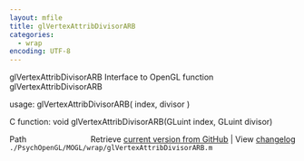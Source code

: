 ```yaml
---
layout: mfile
title: glVertexAttribDivisorARB
categories:
  - wrap
encoding: UTF-8
---
```


glVertexAttribDivisorARB  Interface to OpenGL function glVertexAttribDivisorARB

usage:  glVertexAttribDivisorARB( index, divisor )

C function:  void glVertexAttribDivisorARB(GLuint index, GLuint divisor)


<div class="code_header" style="text-align:right;">
  <span style="float:left;">Path&nbsp;&nbsp;</span> <span class="counter">Retrieve <a href=
  "https://raw.github.com/Psychtoolbox-3/Psychtoolbox-3/beta/./PsychOpenGL/MOGL/wrap/glVertexAttribDivisorARB.m">current version from GitHub</a> | View <a href=
  "https://github.com/Psychtoolbox-3/Psychtoolbox-3/commits/beta/./PsychOpenGL/MOGL/wrap/glVertexAttribDivisorARB.m">changelog</a></span>
</div>
<div class="code">
  <code>./PsychOpenGL/MOGL/wrap/glVertexAttribDivisorARB.m</code>
</div>
